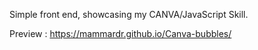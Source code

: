 Simple front end, showcasing my CANVA/JavaScript Skill.

Preview : 
https://mammardr.github.io/Canva-bubbles/
